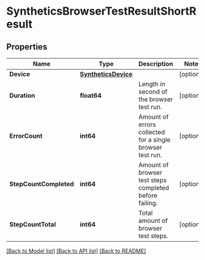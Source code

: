 # SyntheticsBrowserTestResultShortResult

## Properties

Name | Type | Description | Notes
------------ | ------------- | ------------- | -------------
**Device** | [**SyntheticsDevice**](SyntheticsDevice.md) |  | [optional] 
**Duration** | **float64** | Length in second of the browser test run. | [optional] 
**ErrorCount** | **int64** | Amount of errors collected for a single browser test run. | [optional] 
**StepCountCompleted** | **int64** | Amount of browser test steps completed before failing. | [optional] 
**StepCountTotal** | **int64** | Total amount of browser test steps. | [optional] 

[[Back to Model list]](../README.md#documentation-for-models) [[Back to API list]](../README.md#documentation-for-api-endpoints) [[Back to README]](../README.md)


